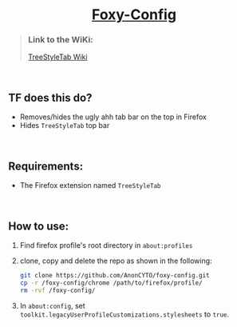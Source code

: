 <div align="center">
    <h1>
        <ins>Foxy-Config</ins>
</div>

> ### Link to the WiKi:
> <a href="https://github.com/piroor/treestyletab/wiki/Code-snippets-for-custom-style-rules#hide-top-bar-and-move-close-minimize-restore-buttons-to-top-left-macos-big-sur-firefox-89">TreeStyleTab Wiki</a>

&nbsp;

## TF does this do?
- Removes/hides the ugly ahh tab bar on the top in Firefox
- Hides `TreeStyleTab` top bar

&nbsp;

## Requirements:
- The Firefox extension named `TreeStyleTab`

&nbsp;

## How to use:
1. Find firefox profile's root directory in `about:profiles`
    
2. clone, copy and delete the repo as shown in the following:
    ```zsh
    git clone https://github.com/AnonCYTO/foxy-config.git  
    cp -r /foxy-config/chrome /path/to/firefox/profile/
    rm -rvf /foxy-config/
    ```
3. In `about:config`, set `toolkit.legacyUserProfileCustomizations.stylesheets` to `true`.
